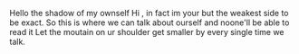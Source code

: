 Hello the shadow of my ownself
Hi , in fact im your but the weakest side to be exact.
So this is where we can talk about ourself and noone'll be able to read it
Let the moutain on ur shoulder get smaller by every single time we talk.
